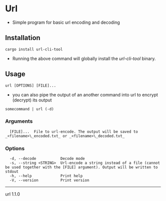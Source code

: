 # Url

- Simple program for basic url encoding and decoding

## Installation

```cargo install url-cli-tool```
- Running the above command will globally install the *url-cli-tool* binary.

## Usage

```url [OPTIONS] [FILE]...```

- you can also pipe the output of an another command into url to encrypt (decrypt) its output

```somecommand | url (-d)```

### Arguments

```
  [FILE]...  File to url-encode. The output will be saved to _<filename>\_encoded.txt_ or _<filename>\_decoded.txt_
```

### Options

```
  -d, --decode           Decode mode
  -s, --string <STRING>  Url-encode a string instead of a file (cannot be used together with the [FILE] argument). Output will be written to stdout
  -h, --help             Print help
  -V, --version          Print version
```

---

url 1.1.0
